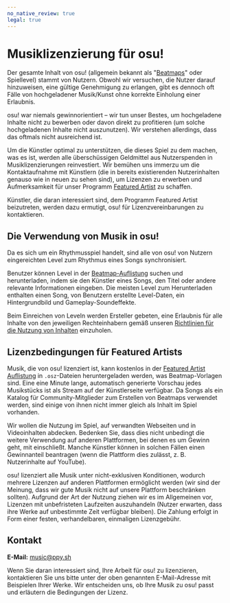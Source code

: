 ```yaml
---
no_native_review: true
legal: true
---
```


# Musiklizenzierung für osu!

Der gesamte Inhalt von osu! (allgemein bekannt als "[Beatmaps](/wiki/Beatmap)" oder Spiellevel) stammt von Nutzern. Obwohl wir versuchen, die Nutzer darauf hinzuweisen, eine gültige Genehmigung zu erlangen, gibt es dennoch oft Fälle von hochgeladener Musik/Kunst ohne korrekte Einholung einer Erlaubnis.

osu! war niemals gewinnorientiert – wir tun unser Bestes, um hochgeladene Inhalte nicht zu bewerben oder davon direkt zu profitieren (um solche hochgeladenen Inhalte nicht auszunutzen). Wir verstehen allerdings, dass das oftmals nicht ausreichend ist.

Um die Künstler optimal zu unterstützen, die dieses Spiel zu dem machen, was es ist, werden alle überschüssigen Geldmittel aus Nutzerspenden in Musiklizenzierungen reinvestiert. Wir bemühen uns immerzu um die Kontaktaufnahme mit Künstlern (die in bereits existierenden Nutzerinhalten genauso wie in neuen zu sehen sind), um Lizenzen zu erwerben und Aufmerksamkeit für unser Programm [Featured Artist](/wiki/People/Featured_Artists) zu schaffen.

Künstler, die daran interessiert sind, dem Programm Featured Artist beizutreten, werden dazu ermutigt, osu! für Lizenzvereinbarungen zu kontaktieren.

## Die Verwendung von Musik in osu!

Da es sich um ein Rhythmusspiel handelt, sind alle von osu! von Nutzern eingereichten Level zum Rhythmus eines Songs synchronisiert.

Benutzer können Level in der [Beatmap-Auflistung](https://osu.ppy.sh/beatmapsets) suchen und herunterladen, indem sie den Künstler eines Songs, den Titel oder andere relevante Informationen eingeben. Die meisten Level zum Herunterladen enthalten einen Song, von Benutzern erstellte Level-Daten, ein Hintergrundbild und Gameplay-Soundeffekte.

Beim Einreichen von Leveln werden Ersteller gebeten, eine Erlaubnis für alle Inhalte von den jeweiligen Rechteinhabern gemäß unseren [Richtlinien für die Nutzung von Inhalten](/wiki/Rules/Content_Usage_Guidelines) einzuholen.

## Lizenzbedingungen für Featured Artists

Musik, die von osu! lizenziert ist, kann kostenlos in der [Featured Artist Auflistung](https://osu.ppy.sh/beatmaps/artists) in `.osz`-Dateien heruntergeladen werden, was Beatmap-Vorlagen sind. Eine eine Minute lange, automatisch generierte Vorschau jedes Musikstücks ist als Stream auf der Künstlerseite verfügbar. Da Songs als ein Katalog für Community-Mitglieder zum Erstellen von Beatmaps verwendet werden, sind einige von ihnen nicht immer gleich als Inhalt im Spiel vorhanden.

Wir wollen die Nutzung im Spiel, auf verwandten Webseiten und in Videoinhalten abdecken. Bedenken Sie, dass dies nicht unbedingt die weitere Verwendung auf anderen Plattformen, bei denen es um Gewinn geht, mit einschließt. Manche Künstler können in solchen Fällen einen Gewinnanteil beantragen (wenn die Plattform dies zulässt, z. B. Nutzerinhalte auf YouTube).

osu! lizenziert alle Musik unter nicht-exklusiven Konditionen, wodurch mehrere Lizenzen auf anderen Plattformen ermöglicht werden (wir sind der Meinung, dass wir gute Musik nicht auf unsere Plattform beschränken sollten). Aufgrund der Art der Nutzung ziehen wir es im Allgemeinen vor, Lizenzen mit unbefristeten Laufzeiten auszuhandeln (Nutzer erwarten, dass ihre Werke auf unbestimmte Zeit verfügbar bleiben). Die Zahlung erfolgt in Form einer festen, verhandelbaren, einmaligen Lizenzgebühr.

## Kontakt

**E-Mail:** [music@ppy.sh](mailto:music@ppy.sh)

Wenn Sie daran interessiert sind, Ihre Arbeit für osu! zu lizenzieren, kontaktieren Sie uns bitte unter der oben genannten E-Mail-Adresse mit Beispielen Ihrer Werke. Wir entscheiden uns, ob Ihre Musik zu osu! passt und erläutern die Bedingungen der Lizenz.
